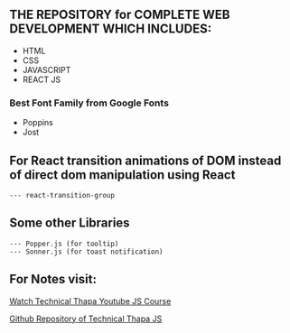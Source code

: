 ## THE REPOSITORY for COMPLETE WEB DEVELOPMENT WHICH INCLUDES:

- HTML
- CSS
- JAVASCRIPT
- REACT JS

### Best Font Family from Google Fonts

- Poppins
- Jost

## For React transition animations of DOM instead of direct dom manipulation using React

    --- react-transition-group

## Some other Libraries

    --- Popper.js (for tooltip)
    --- Sonner.js (for toast notification)

## For Notes visit:

[Watch Technical Thapa Youtube JS Course](https://youtu.be/13gLB6hDHR8?si=COjUyKBW39mOe33w)

[Github Repository of Technical Thapa JS](https://github.com/thapatechnical/WorldBestJSCourse)
